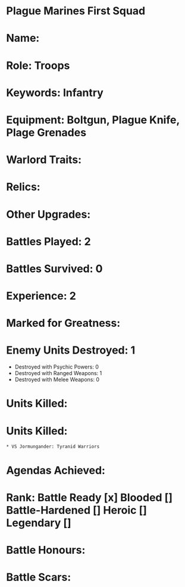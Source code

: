 # Plague Marines First Squad

# Name: 
# Role: Troops
# Keywords: Infantry
# Equipment: Boltgun, Plague Knife, Plage Grenades
# Warlord Traits:
# Relics:
# Other Upgrades:

# Battles Played: 2
# Battles Survived: 0
# Experience: 2
# Marked for Greatness:
# Enemy Units Destroyed: 1  
  * Destroyed with Psychic Powers: 0 
  * Destroyed with Ranged Weapons: 1
  * Destroyed with Melee Weapons: 0
# Units Killed: 
# Units Killed: 
    * VS Jormungander: Tyranid Warriors
# Agendas Achieved:

# Rank: Battle Ready [x] Blooded [] Battle-Hardened [] Heroic [] Legendary []

# Battle Honours: 
# Battle Scars:
